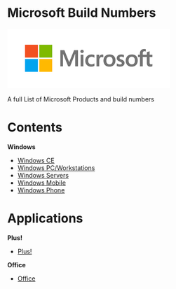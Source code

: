 # **Microsoft Build Numbers**

![alt text](https://github.com/InstallingEverything/MicrosoftBuildNumbers/blob/main/Microsoft.png)
 
 A full List of Microsoft Products and build numbers


# **Contents**

**Windows**

- [Windows CE](https://github.com/InstallingEverything/MicrosoftBuildNumbers/blob/main/WindowsCE.md)
- [Windows PC/Workstations](https://github.com/InstallingEverything/MicrosoftBuildNumbers/blob/main/Windows.md)
- [Windows Servers](https://github.com/InstallingEverything/MicrosoftBuildNumbers/blob/main/WindowsServers.md)
- [Windows Mobile](https://github.com/InstallingEverything/MicrosoftBuildNumbers/blob/main/WindowsMobile.md)
- [Windows Phone](https://github.com/InstallingEverything/MicrosoftBuildNumbers/blob/main/WindowsPhone.md)

# **Applications**

**Plus!**

- [Plus!](https://github.com/InstallingEverything/MicrosoftBuildNumbers/blob/main/Plus.md)

**Office**

- [Office](https://github.com/InstallingEverything/MicrosoftBuildNumbers/blob/main/Office.md)